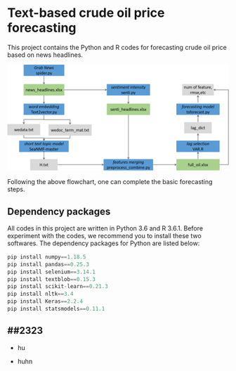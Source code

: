 # Text-based crude oil price forecasting

This project contains the Python and R codes for forecasting crude oil price based on news headlines.

![](relationship_code_data.png)

Following the above flowchart, one can complete the basic forecasting steps.

Dependency packages
-----------
All codes in this project are written in Python 3.6 and R 3.6.1. Before experiment with the codes, we recommend you to install these two softwares. The dependency packages for Python are listed below:
```python
pip install numpy==1.18.5
pip install pandas==0.25.3
pip install selenium==3.14.1
pip install textblob==0.15.3
pip install scikit-learn==0.21.3
pip install nltk==3.4
pip install Keras==2.2.4
pip install statsmodels==0.11.1
```

##2323
---------
- hu

- huhn

